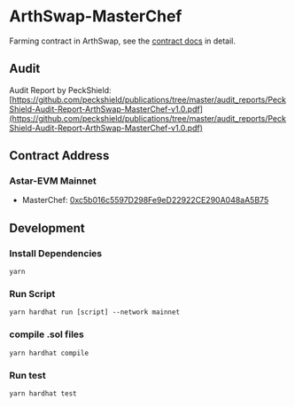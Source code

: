 # ArthSwap-MasterChef

Farming contract in ArthSwap, see the [contract docs](./docs/) in detail.

## Audit

Audit Report by PeckShield: [https://github.com/peckshield/publications/tree/master/audit_reports/PeckShield-Audit-Report-ArthSwap-MasterChef-v1.0.pdf](https://github.com/peckshield/publications/tree/master/audit_reports/PeckShield-Audit-Report-ArthSwap-MasterChef-v1.0.pdf)

## Contract Address

### Astar-EVM Mainnet

- MasterChef: [0xc5b016c5597D298Fe9eD22922CE290A048aA5B75](https://blockscout.com/astar/address/0xc5b016c5597D298Fe9eD22922CE290A048aA5B75)

## Development

### Install Dependencies

`yarn`

### Run Script

`yarn hardhat run [script] --network mainnet`

### compile .sol files

`yarn hardhat compile`

### Run test

`yarn hardhat test`
